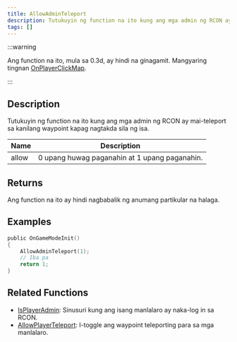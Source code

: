 ```yaml
---
title: AllowAdminTeleport
description: Tutukuyin ng function na ito kung ang mga admin ng RCON ay mai-teleport sa kanilang waypoint kapag nagtakda sila ng isa.
tags: []
---
```


:::warning

Ang function na ito, mula sa 0.3d, ay hindi na ginagamit. Mangyaring tingnan [OnPlayerClickMap](../callbacks/OnPlayerClickMap).

:::

## Description

Tutukuyin ng function na ito kung ang mga admin ng RCON ay mai-teleport sa kanilang waypoint kapag nagtakda sila ng isa.

| Name  | Description                   |
| ----- | ----------------------------- |
| allow | 0 upang huwag paganahin at 1 upang paganahin. |

## Returns

Ang function na ito ay hindi nagbabalik ng anumang partikular na halaga.

## Examples

```c
public OnGameModeInit()
{
    AllowAdminTeleport(1);
    // Iba pa
    return 1;
}
```

## Related Functions

- [IsPlayerAdmin](IsPlayerAdmin): Sinusuri kung ang isang manlalaro ay naka-log in sa RCON.
- [AllowPlayerTeleport](AllowPlayerTeleport): I-toggle ang waypoint teleporting para sa mga manlalaro.